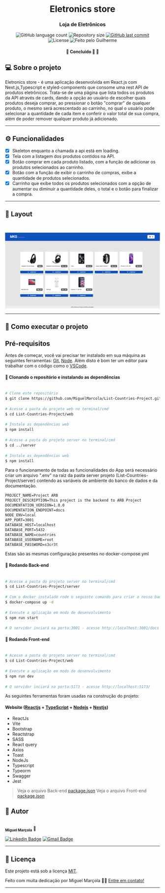 <h1 align="center">
    Eletronics store
</h1>

<h3 align="center">
    Loja de Eletrônicos
</h3>

<p align="center">
  <img alt="GitHub language count" src="https://img.shields.io/github/languages/count/Veronezegui/MKS-Front-end-challenge?color=%2304D361">

  <img alt="Repository size" src="https://img.shields.io/github/repo-size/Veronezegui/MKS-Front-end-challenge">
  
  <a href="https://github.com/Veronezegui/MKS-Front-end-challenge/commits/main">
    <img alt="GitHub last commit" src="https://img.shields.io/github/last-commit/Veronezegui/MKS-Front-end-challenge">
  </a>
    
   <img alt="License" src="https://img.shields.io/badge/license-MIT-brightgreen">
  
  <img alt="Feito pelo Guilherme" src="https://img.shields.io/badge/feito%20por-Guilherme-%237519C1">
</p>

<h4 align="center">
	🚧   Concluído 🚀 🚧
</h4>

## 💻 Sobre o projeto

Eletronics store - é uma aplicação desenvolvida em React.js com Next.js,Typescript e styled-components que consome uma rest API de produtos eletrônicos. Trata-se de uma página que lista todos os produtos da API através de cards, dando a opção ao usuário de escolher quais produtos deseja comprar, ao pressionar o botão "comprar" de qualquer produto, o mesmo será acrescentado ao carrinho, no qual o usuário pode selecionar a quantidade de cada item e conferir o valor total de sua compra, além de poder remover qualquer produto já adicionado.

---


## ⚙️ Funcionalidades

- [x] Skeleton enquanto a chamada a api está em loading.
- [x] Tela com a listagem dos produtos contidos na API.
- [x] Botão comprar em cada produto listado, com a função de adicionar os produtos selecionados ao carrinho.
- [x] Botão com a função de exibir o carrinho de compras, exibe a quantidade de produtos selecionados.
- [x] Carrinho que exibe todos os produtos selecionados com a opção de aumentar ou diminuir a quantidade deles, o total e o botão para finalizar a compra.

---

## 🎨 Layout

<p align="center">

  <img alt="Visual" title="#Visual" src="./layout.png" width="800px" style="margin-top: 30px;">

</p>

---


## 🚀 Como executar o projeto

## Pré-requisitos

Antes de começar, você vai precisar ter instalado em sua máquina as seguintes ferramentas:
[Git](https://git-scm.com), [Node](https://nodejs.org/). 
Além disto é bom ter um editor para trabalhar com o código como o [VSCode](https://code.visualstudio.com/).

#### 🎲 Clonando o repositório e instalando as dependências

```bash

# Clone este repositório
$ git clone https://github.com/MiguelMarcola/List-Countries-Project.git

# Acesse a pasta do projeto web no terminal/cmd
$ cd List-Countries-Project/web

# Instale as dependências web
$ npm install

# Acesse a pasta do projeto server no terminal/cmd
$ cd ../server

# Instale as dependências web
$ npm install

```

Para o funcionamento de todas as funcionalidades do App será necessário criar um arquivo ".env" na raiz da pasta server projeto (List-Countries-Project/server) contendo as variáveis de ambiente do banco de dados e da documentação.

```
PROJECT_NAME=Project ARB
PROJECT_DESCRIPTION=This project is the backend to ARB Project
DOCUMENTATION_VERSION=1.0.0
DOCUMENTATION_ENDPOINT=docs
NODE_ENV=local
APP_PORT=3001
DATABASE_HOST=localhost
DATABASE_PORT=5432
DATABASE_NAME=countries
DATABASE_USERNAME=root
DATABASE_PASSWORD=s3cr3t

```

Estas são as mesmas configuração presentes no docker-compose.yml

#### 🎲 Rodando Back-end

```bash

# Acesse a pasta do projeto server no terminal/cmd
$ cd List-Countries-Project/server

# Com o docker instalado rode o seguinte comando para criar o nosso banco de dados
$ docker-compose up -d

# Execute a aplicação em modo de desenvolvimento
$ npm run start

# O servidor inciará na porta:3001 - acesse http://localhost:3001/docs e terá acesso a documentação da api

```

#### 🎲 Rodando Front-end

```bash

# Acesse a pasta do projeto server no terminal/cmd
$ cd List-Countries-Project/web

# Execute a aplicação em modo de desenvolvimento
$ npm run dev

# O servidor inciará na porta:5173 - acesse http://localhost:5173/

```

As seguintes ferramentas foram usadas na construção do projeto:

#### **Website**  ([Reactjs](https://reactjs.org/)  +  [TypeScript](https://www.typescriptlang.org/) + [Nodejs](https://nodejs.org/en/) + [Nestjs](https://nestjs.com/))

-   ReactJs
-   Vite
-   Bootstrap
-   Reactstrap
-   SASS
-   React query
-   Axios
-   Toast
-   NodeJs
-   Typescript
-   Typeorm
-   Swagger
-   Jest

> Veja o arquivo Back-end  [package.json](https://github.com/MiguelMarcola/List-Countries-Project/blob/main/server/package.json)
> Veja o arquivo Front-end  [package.json](https://github.com/MiguelMarcola/List-Countries-Project/blob/main/web/package.json)

## 🦸 Autor

<img style="border-radius: 50%;" src="https://avatars.githubusercontent.com/u/95949825?s=400&u=71abea02fa5086704e648496f0de845501599ca0&v=4" width="100px;" alt=""/>
 <br />
 <sub><b>Miguel Marçola</b></sub></a> 🚀
 <br />

[![Linkedin Badge](https://img.shields.io/badge/-Miguel-blue?style=flat-square&logo=Linkedin&logoColor=white&link=https://www.linkedin.com/in/miguel-mar%C3%A7ola-28535a151/)](https://www.linkedin.com/in/miguel-mar%C3%A7ola-28535a151/) 
[![Gmail Badge](https://img.shields.io/badge/Miguel%20Mar%C3%A7ola-c14438?style=flat-square&logo=Gmail&logoColor=white&link=mailto:miguelmarcola@gmail.com)](miguelmarcola@gmail.com)

---

## 📝 Licença

Este projeto está sob a licença [MIT](./LICENSE).

Feito com muita dedicação por Miguel Marçola 👋🏽 [Entre em contato!](https://www.linkedin.com/in/miguel-mar%C3%A7ola-28535a151/)

---
